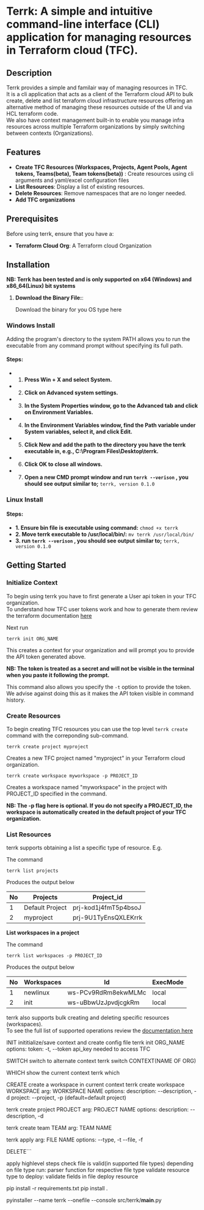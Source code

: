 
# Terrk: A simple and intuitive command-line interface (CLI) application for managing resources in Terraform cloud (TFC).

## Description
Terrk provides a simple and familair way of managing resources in TFC.  
It is a cli application that acts as a client of the Terraform cloud API to bulk create, delete and list terraform cloud infrastructure resources offering an alternative method of managing these resources outside of the UI and via HCL terraform code.  
We also have context management built-in to enable you manage infra resources across multiple Terraform organizations by simply switching between contexts (Organizations).  
## Features

- **Create TFC Resources (Workspaces, Projects, Agent Pools, Agent tokens, Teams(beta), Team tokens(beta))** : Create resources using cli arguments and yaml/excel configuration files
- **List Resources**: Display a list of existing resources.
- **Delete Resources**: Remove namespaces that are no longer needed.
- **Add TFC organizations**

## Prerequisites

Before using terrk, ensure that you have a:

- **Terraform Cloud Org**: A Terraform cloud Organization

## Installation
**NB: Terrk has been tested and is only supported on x64 (Windows) and x86_64(Linux) bit systems** 
1. **Download the Binary File:**:

   Download the binary for you OS type here

### Windows Install
   Adding the program's directory to the system PATH allows you to run the executable from any command prompt without specifying its full path.
#### **Steps:**
  -  1. **Press Win + X and select System.**
  -  2. **Click on Advanced system settings.**
  -  3. **In the System Properties window, go to the Advanced tab and click on Environment Variables.**
  -  4. **In the Environment Variables window, find the Path variable under System variables, select it, and click Edit.**
  -  5. **Click New and add the path to the directory you have the terrk executable in, e.g., C:\Program Files\Desktop\terrk.**
  -  6. **Click OK to close all windows.**
  -  7. **Open a new CMD prompt window and run ```terrk --verison``` , you should see output similar to;** 
    ```terrk, version 0.1.0```

### Linux Install
####   **Steps:**
   - **1. Ensure bin file is executable using command:** 
        ```chmod +x terrk```
   - **2. Move terrk executable to /usr/local/bin/:**
        ```mv terrk /usr/local/bin/```
   - **3. run ```terrk --verison``` , you should see output similar to;** 
    ```terrk, version 0.1.0```

## Getting Started

### Initialize Context
To begin using terrk you have to first generate a User api token in your TFC organization.  
To understand how TFC user tokens work and how to generate them review the terraform documentation [here](https://developer.hashicorp.com/terraform/cloud-docs/users-teams-organizations/users#tokens)    

Next run  
```
terrk init ORG_NAME
```
This creates a context for your organization and will prompt you to provide the API token generated above.  

**NB: The token is treated as a secret and will not be visible in the terminal when you paste it following the prompt.**     

This command also allows you specify the ```-t``` option to provide the token. We advise against doing this as it makes the API token visible in command history.  


### Create Resources

To begin creating TFC resources you can use the top level ```terrk create``` command with the correponding sub-command.  

```
terrk create project myproject
```

Creates a new TFC project named "myproject" in your Terraform cloud organization.  

```
terrk create workspace myworkspace -p PROJECT_ID
```
Creates a workspace named "myworkspace" in the project with PROJECT_ID specified in the command.  

**NB: The -p flag here is optional. If you do not specify a PROJECT_ID, the workspace is automatically created in the default project of your TFC organization.**  

### List Resources

terrk supports obtaining a list a specific type of resource.
E.g.    

The command  
```
terrk list projects
```
Produces the output below  

| No   |     Projects    |      Project_id      |
| ---  | --------------- | -------------------- |
|  1   | Default Project | prj-kod1j4fmT5p4bsoJ |
|  2   |    myproject    | prj-9U1TyEnsQXLEKrrk |


**List workspaces in a project**    

The command
```
terrk list workspaces -p PROJECT_ID
```
Produces the output below  

| No  |        Workspaces       |          Id         | ExecMode |
| --- | ----------------------- | ------------------- | -------- |
| 1   |         newlinux        | ws-PCv9RdRm8ekwMLMc |  local   |
| 2   |           init          | ws-uBbwUzJpvdjcgkRm |  local   |




terrk also supports bulk creating and deleting specific resources (workspaces).  
To see the full list of supported operations review the [documentation here]()



INIT
inititialize/save context and create config file
    terrk init ORG_NAME
    options:
        token: -t, --token api_key needed to access TFC 

SWITCH
switch to alternate context
    terrk switch CONTEXT(NAME OF ORG)

WHICH
show the current context
terrk which

CREATE
create a workspace in current context
terrk create workspace WORKSPACE
    arg: WORKSPACE NAME
    options:
      description: --description, -d
      project: --project, -p (default=default project)

terrk create project PROJECT
    arg: PROJECT NAME
    options:
      description: --description, -d

terrk create team TEAM
    arg: TEAM NAME

terrk apply 
    arg: FILE NAME
    options:
      --type, -t
      --file, -f

DELETE```

apply highlevel steps
check file is valid(in supported file types)
depending on file type run:
    parser function for respective file type
    validate resource type to deploy:
        validate fields in file
            deploy resource


pip install -r requirements.txt
pip install .

pyinstaller --name terrk --onefile --console src/terrk/__main__.py
